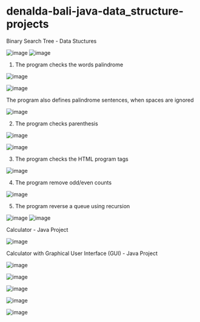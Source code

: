 # denalda-bali-java-data_structure-projects

Binary Search Tree - Data Stuctures 

![image](https://user-images.githubusercontent.com/86987951/154163454-a5b517aa-c32b-435a-af98-7023d83ee3b1.png)
![image](https://user-images.githubusercontent.com/86987951/154163719-ab523cc0-2e7c-40d7-92c2-87c29da0903a.png)

1. The program checks the words palindrome

![image](https://user-images.githubusercontent.com/86987951/154164260-9fdfac0e-67be-45ce-bdb6-3c7c4b1f4864.png)

![image](https://user-images.githubusercontent.com/86987951/154164873-28a7ec70-0d04-48cc-bcca-b90670dc06e2.png)


The program also defines palindrome sentences, when spaces are ignored

![image](https://user-images.githubusercontent.com/86987951/154164434-4d4cb7d8-791c-40b1-a1a0-2a7ccd3abf61.png)

2. The program checks parenthesis

![image](https://user-images.githubusercontent.com/86987951/154165423-4aa9fc5c-afde-4ae4-8fb1-20e41520d687.png)

![image](https://user-images.githubusercontent.com/86987951/154165570-b8b94889-e3cd-488a-b4a2-6e1a4110e3df.png)

3. The program checks the HTML program tags

![image](https://user-images.githubusercontent.com/86987951/154165902-f2d6adbb-145d-4c2a-bf32-ab440ccdf45f.png)

4. The program remove odd/even counts

![image](https://user-images.githubusercontent.com/86987951/154167332-0f52cb30-4560-4b09-94fb-efab30c24494.png)

5. The program reverse a queue using recursion

![image](https://user-images.githubusercontent.com/86987951/154168018-0f63a12c-3c41-4628-8097-551107dbc620.png)
![image](https://user-images.githubusercontent.com/86987951/154168479-391978e5-eae0-49fe-83db-c0200dde4e68.png)

Calculator - Java Project 

![image](https://user-images.githubusercontent.com/86987951/154160625-64c89a2e-9af7-4b70-9b48-3c88283dcc3a.png)

Calculator with Graphical User Interface (GUI) - Java Project 

![image](https://user-images.githubusercontent.com/86987951/154161807-0df509f7-4f61-47a8-ac1b-ad74e6dd888d.png)

![image](https://user-images.githubusercontent.com/86987951/154162396-da5d5a99-03ba-47cf-b017-2b0658ecca54.png)

![image](https://user-images.githubusercontent.com/86987951/154162642-d6b7fea4-5197-42bb-b785-9f8ec4482900.png)

![image](https://user-images.githubusercontent.com/86987951/154162721-5ca1f057-e09c-44ea-8586-eddd63641300.png)

![image](https://user-images.githubusercontent.com/86987951/154167220-05b7537a-69ba-44c0-8acd-338d1858b70c.png)
